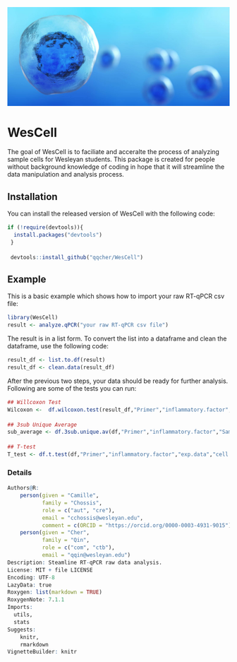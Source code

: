 ![](readme_p1.jpg)

# WesCell

<!-- badges: start -->
<!-- badges: end -->

The goal of WesCell is to faciliate and acceralte the process of analyzing sample cells for Wesleyan students. This package is created for people without background knowledge of coding in hope that it will streamline the data manipulation and analysis process. 

## Installation

You can install the released version of WesCell with the following code:

``` r
if (!require(devtools)){
  install.packages("devtools")
 }
 
 devtools::install_github("qqcher/WesCell")
```

## Example

This is a basic example which shows how to import your raw RT-qPCR csv file:

``` r
library(WesCell)
result <- analyze.qPCR("your raw RT-qPCR csv file")
```
The result is in a list form. To convert the list into a dataframe and clean the dataframe, use the following code:
```r
result_df <- list.to.df(result)
result_df <- clean.data(result_df)
```
After the previous two steps, your data should be ready for further analysis. Following are some of the tests you can run:
```r
## Willcoxon Test
Wilcoxon <-  df.wilcoxon.test(result_df,"Primer","inflammatory.factor","exp.data","cell.line")

## 3sub Unique Average
sub_average <- df.3sub.unique.av(df,"Primer","inflammatory.factor","Sample","exp.data","cell.line")

## T-test
T_test <- df.t.test(df,"Primer","inflammatory.factor","exp.data","cell.line")
```

### Details
```r
Authors@R: 
    person(given = "Camille",
           family = "Chossis",
           role = c("aut", "cre"),
           email = "cchossis@wesleyan.edu",
           comment = c(ORCID = "https://orcid.org/0000-0003-4931-9015"))
    person(given = "Cher",
           family = "Qin",
           role = c("com", "ctb"),
           email = "qqin@wesleyan.edu")
Description: Steamline RT-qPCR raw data analysis.
License: MIT + file LICENSE
Encoding: UTF-8
LazyData: true
Roxygen: list(markdown = TRUE)
RoxygenNote: 7.1.1
Imports:
  utils,
  stats
Suggests: 
    knitr,
    rmarkdown
VignetteBuilder: knitr
```

